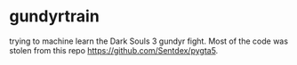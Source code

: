 # gundyrtrain
trying to machine learn the Dark Souls 3 gundyr fight.
Most of the code was stolen from this repo https://github.com/Sentdex/pygta5.
